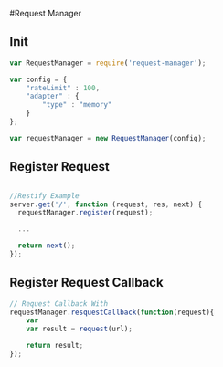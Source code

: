 #Request Manager

## Init
```javascript
var RequestManager = require('request-manager');

var config = {
	"rateLimit" : 100,
	"adapter" : {
		"type" : "memory"
	}
};

var requestManager = new RequestManager(config);
```

## Register Request
```javascript

//Restify Example
server.get('/', function (request, res, next) {
  requestManager.register(request);

  ...

  return next();
});
```

## Register Request Callback
```javascript
// Request Callback With 
requestManager.resquestCallback(function(request){
	var 
	var result = request(url);

	return result;
});
```